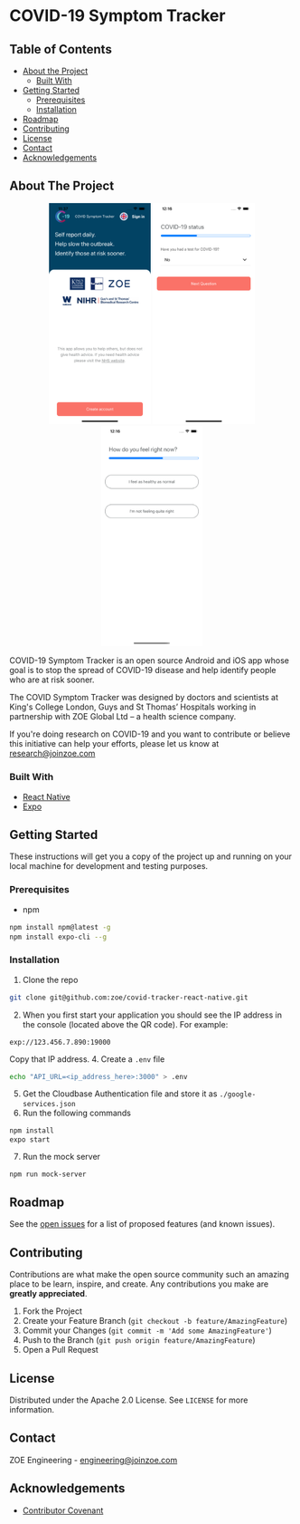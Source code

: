 # COVID-19 Symptom Tracker

## Table of Contents

* [About the Project](#about-the-project)
  * [Built With](#built-with)
* [Getting Started](#getting-started)
  * [Prerequisites](#prerequisites)
  * [Installation](#installation)
* [Roadmap](#roadmap)
* [Contributing](#contributing)
* [License](#license)
* [Contact](#contact)
* [Acknowledgements](#acknowledgements)

## About The Project

<p float="left" align="middle">
  <img src="images/screenshot_1.png" width="180" />
  <img src="images/screenshot_2.png" width="180" />
  <img src="images/screenshot_3.png" width="180" />
</p>

COVID-19 Symptom Tracker is an open source Android and iOS app whose goal is to stop the spread of COVID-19 disease and help identify people who are at risk sooner.

The COVID Symptom Tracker was designed by doctors and scientists at King's College London, Guys and St Thomas’ Hospitals working in partnership with ZOE Global Ltd – a health science company.

If you're doing research on COVID-19 and you want to contribute or believe this initiative can help your efforts, please let us know at research@joinzoe.com


### Built With
* [React Native](https://reactnative.dev)
* [Expo](https://expo.io)

## Getting Started

These instructions will get you a copy of the project up and running on your local machine for development and testing purposes.

### Prerequisites

* npm
```sh
npm install npm@latest -g
npm install expo-cli --g
```

### Installation

1. Clone the repo
```sh
git clone git@github.com:zoe/covid-tracker-react-native.git
```
2. When you first start your application you should see the IP address in the console (located above the QR code). For example:
```
exp://123.456.7.890:19000
```
Copy that IP address.
4. Create a `.env` file
```sh
echo "API_URL=<ip_address_here>:3000" > .env
```
5. Get the Cloudbase Authentication file and store it as `./google-services.json`
6. Run the following commands
```JS
npm install
expo start
```
7. Run the mock server
```
npm run mock-server
```

## Roadmap

See the [open issues](https://github.com/zoe/covid-tracker-react-native/issues) for a list of proposed features (and known issues).

## Contributing

Contributions are what make the open source community such an amazing place to be learn, inspire, and create. Any contributions you make are **greatly appreciated**.

1. Fork the Project
2. Create your Feature Branch (`git checkout -b feature/AmazingFeature`)
3. Commit your Changes (`git commit -m 'Add some AmazingFeature'`)
4. Push to the Branch (`git push origin feature/AmazingFeature`)
5. Open a Pull Request

## License

Distributed under the Apache 2.0 License. See `LICENSE` for more information.

## Contact

ZOE Engineering - engineering@joinzoe.com

## Acknowledgements
* [Contributor Covenant](https://www.contributor-covenant.org)